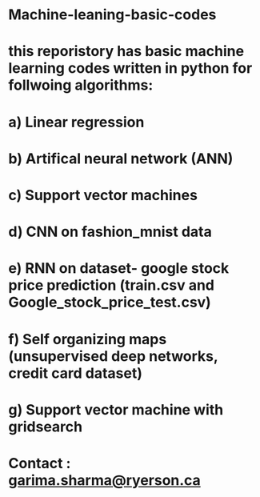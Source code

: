 # Machine-leaning-basic-codes
# this reporistory has basic machine learning codes written in python for follwoing algorithms: 
# a) Linear regression
# b) Artifical neural network (ANN)
# c) Support vector machines
# d) CNN on fashion_mnist data
# e) RNN on dataset- google stock price prediction (train.csv and Google_stock_price_test.csv)
# f) Self organizing maps (unsupervised deep networks, credit card dataset)
# g) Support vector machine with gridsearch
# Contact : garima.sharma@ryerson.ca
